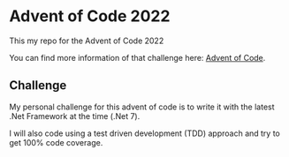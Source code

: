 # Advent of Code 2022

This my repo for the Advent of Code 2022

You can find more information of that challenge here: [Advent of Code](https://adventofcode.com/).

## Challenge

My personal challenge for this advent of code is to write it with the latest .Net Framework at the time (.Net 7).

I will also code using a test driven development (TDD) approach and try to get 100% code coverage.
